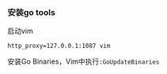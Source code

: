 ### 安装go tools

启动vim
```
http_proxy=127.0.0.1:1087 vim
```

安装Go Binaries，Vim中执行`:GoUpdateBinaries`
